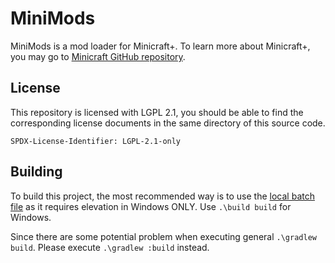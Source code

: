 # MiniMods

MiniMods is a mod loader for Minicraft+. To learn more about Minicraft+, you may go to [Minicraft GitHub repository](https://github.com/MinicraftPlus/minicraft-plus-revived).

## License

This repository is licensed with LGPL 2.1, you should be able to find the corresponding license documents in the same directory of this source code.

`SPDX-License-Identifier: LGPL-2.1-only`

## Building

To build this project, the most recommended way is to use the [local batch file](build.bat) as it requires elevation in Windows ONLY. Use `.\build build` for Windows.

Since there are some potential problem when executing general `.\gradlew build`. Please execute `.\gradlew :build` instead.
